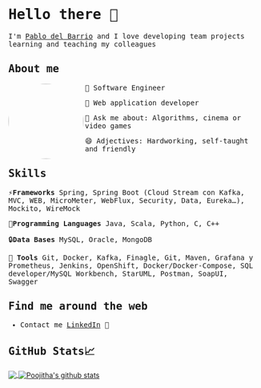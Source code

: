 <samp>
  
# Hello there 👋

<p>
  <samp>
    I'm <a href="https://www.linkedin.com/in/pablo-del-barrio-arnanz-06b8a715a/">Pablo del Barrio</a> and I love developing team projects learning and teaching my colleagues 
  </samp>
</p>

## About me

<img src="https://avatars.githubusercontent.com/u/47177543?s=460&u=63396a17c316852ae6ccf7d25bfa044c9f32ed23&v=4" align="left" width="150" height="150" style="background-repeat: no-repeat;background-position: 80%;border-radius: 80%;background-size: 80% auto;">
  
🔭 Software Engineer

🌱 Web application developer

💬 Ask me about: Algorithms, cinema or video games

😄 Adjectives: Hardworking, self-taught and friendly 

## Skills

⚡**Frameworks** Spring, Spring Boot (Cloud Stream con Kafka, MVC, WEB, MicroMeter, WebFlux, Security, Data, Eureka…), Mockito, WireMock

💬**Programming Languages** Java, Scala, Python, C, C++

:lock:**Data Bases** MySQL, Oracle, MongoDB

:wrench: **Tools** Git, Docker, Kafka, Finagle, Git, Maven, Grafana y Prometheus, Jenkins, OpenShift, Docker/Docker-Compose, SQL developer/MySQL Workbench,
StarUML, Postman, SoapUI, Swagger


## Find me around the web

* Contact me <a href="">LinkedIn</a> 💼

## GitHub Stats&#x1f4c8; 
</samp>
<a href="https://github.com/PabloDelBarrioArnanz">
  <img align="center" src="https://github-readme-stats.vercel.app/api/top-langs/?username=PabloDelBarrioArnanz&theme=dark&hide_langs_below=1"/>
</a>

<a href="https://github.com/PabloDelBarrioArnanz">
 <img align="center" src="https://github-readme-stats.vercel.app/api?username=PabloDelBarrioArnanz&show_icons=true&theme=dark&line_height=27" alt="Poojitha's github stats"/>
</a>
